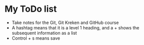 # My ToDo list 

+ Take notes for the Git, Git Kreken and GitHub course
+ A hashtag means that it is a level 1 heading, and a + shows the subsequent information as a list
+ Control + s means save 